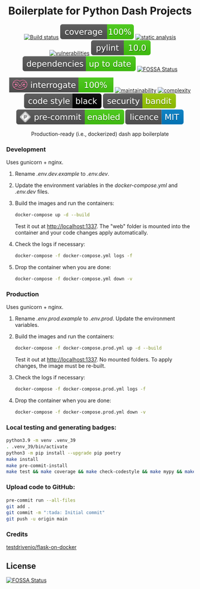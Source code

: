 <div align="center">

# Boilerplate for Python Dash Projects

[![Build status](https://github.com/MaaniBeigy/dash-boilerplate/workflows/build/badge.svg)](https://github.com/MaaniBeigy/dash-boilerplate/actions?query=workflow%3Abuild)
[![coverage report](assets/images/coverage.svg)](.logs/coverage.txt)
[![static analysis](assets/images/mypy.svg)](.logs/mypy.txt)
[![vulnerabilities](assets/images/vulnerabilities.svg)](.logs/safety.txt)
[![lint report](assets/images/pylint.svg)](.logs/pylint-log.txt)
[![Dependencies Status](assets/images/dependencies.svg)](.logs/dependencies.txt)
[![FOSSA Status](https://app.fossa.com/api/projects/git%2Bgithub.com%2FMaaniBeigy%2Fdash-boilerplate.svg?type=shield)](https://app.fossa.com/projects/git%2Bgithub.com%2FMaaniBeigy%2Fdash-boilerplate?ref=badge_shield)

[![interrogate](assets/images/interrogate_badge.svg)](.logs/docstring.txt)
[![maintainability](assets/images/maintainability.svg)](.logs/maintainability.txt)
[![complexity](assets/images/complexity.svg)](.logs/complexity.txt)
[![Code style: black](assets/images/codestyle.svg)](https://github.com/psf/black)
[![Security: bandit](assets/images/security.svg)](https://github.com/PyCQA/bandit)
[![Pre-commit](assets/images/precommits.svg)](.pre-commit-config.yaml)
[![license](assets/images/licence.svg)](LICENSE)

Production-ready (i.e., dockerized) dash app boilerplate

</div>

### Development

Uses gunicorn + nginx.

1. Rename *.env.dev.example* to *.env.dev*.
2. Update the environment variables in the *docker-compose.yml* and *.env.dev* files.
3. Build the images and run the containers:

    ```sh
    docker-compose up -d --build
    ```
    Test it out at [http://localhost:1337](http://localhost:1337). The "web" folder is mounted into the container and your code changes apply automatically.

4. Check the logs if necessary:

    ```sh
    docker-compose -f docker-compose.yml logs -f
    ```

5. Drop the container when you are done:

    ```sh
    docker-compose -f docker-compose.yml down -v
    ```



### Production

Uses gunicorn + nginx.

1. Rename *.env.prod.example* to *.env.prod*. Update the environment variables.
2. Build the images and run the containers:

    ```sh
    docker-compose -f docker-compose.prod.yml up -d --build
    ```
    Test it out at [http://localhost:1337](http://localhost:1337). No mounted folders. To apply changes, the image must be re-built.


3. Check the logs if necessary:

    ```sh
    docker-compose -f docker-compose.prod.yml logs -f
    ```

4. Drop the container when you are done:

    ```sh
    docker-compose -f docker-compose.prod.yml down -v
    ```

### Local testing and generating badges:

```bash
python3.9 -m venv .venv_39
. .venv_39/bin/activate
python3 -m pip install --upgrade pip poetry
make install
make pre-commit-install
make test && make coverage && make check-codestyle && make mypy && make check-safety && make extrabadges
```

### Upload code to GitHub:

```bash
pre-commit run --all-files
git add .
git commit -m ":tada: Initial commit"
git push -u origin main
```

### Credits

[testdrivenio/flask-on-docker](https://github.com/testdrivenio/flask-on-docker)


## License
[![FOSSA Status](https://app.fossa.com/api/projects/git%2Bgithub.com%2FMaaniBeigy%2Fdash-boilerplate.svg?type=large)](https://app.fossa.com/projects/git%2Bgithub.com%2FMaaniBeigy%2Fdash-boilerplate?ref=badge_large)

